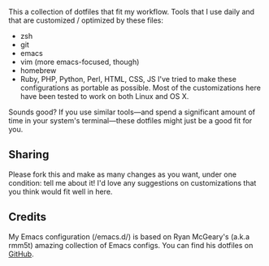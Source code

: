 This a collection of dotfiles that fit my workflow. Tools that I use daily and that are customized / optimized by these files:
-  zsh
-  git
-  emacs
-  vim (more emacs-focused, though)
-  homebrew
-  Ruby, PHP, Python, Perl, HTML, CSS, JS
I've tried to make these configurations as portable as possible. Most of the customizations here have been tested to work on both Linux and OS X.

Sounds good? If you use similar tools—and spend a significant amount of time in your system's terminal—these dotfiles might just be a good fit for you.

## Sharing

Please fork this and make as many changes as you want, under one condition: tell me about it! I'd love any suggestions on customizations that you think would fit well in here.

## Credits

My Emacs configuration (/emacs.d/) is based on Ryan McGeary's (a.k.a rmm5t) amazing collection of Emacs configs. You can find his dotfiles on [GitHub](https://github.com/rmm5t/dotfiles "rmm5t's dotfiles on GitHub").
